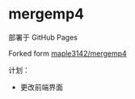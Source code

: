 # mergemp4
部署于 GitHub Pages

Forked form [maple3142/mergemp4](https://github.com/maple3142/mergemp4)

计划：

- 更改前端界面
